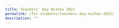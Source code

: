 ```yaml
---
title: Teachers' Day Wishes 2022
permalink: /for-students/teachers-day-wishes-2022/
description: ""
---
```


